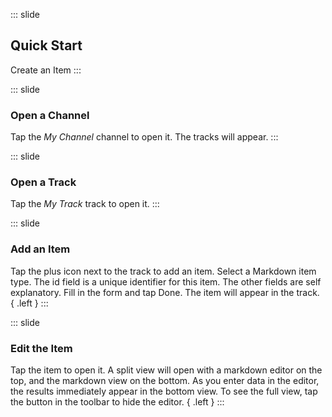 ::: slide
## Quick Start
Create an Item
:::

::: slide
### Open a Channel
Tap the *My Channel* channel to open it. The tracks will appear. 
:::

::: slide 
### Open a Track
Tap the *My Track* track to open it.
:::

::: slide 
### Add an Item
Tap the plus icon next to the track to add an item. Select a Markdown item type. The id field is a unique identifier for this item. The other fields are self explanatory. Fill in the form and tap Done. The item will appear in the track. { .left }
:::

::: slide 
### Edit the Item
Tap the item to open it. A split view will open with a markdown editor on the top, and the markdown view on the bottom. As you enter data in the editor, the results immediately appear in the bottom view. To see the full view, tap the button in the toolbar to hide the editor. { .left } 
:::
